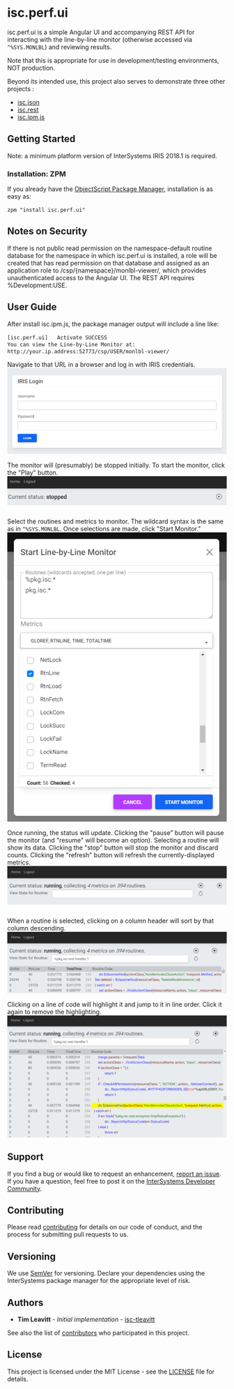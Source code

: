 # isc.perf.ui
isc.perf.ui is a simple Angular UI and accompanying REST API for interacting with the line-by-line monitor (otherwise accessed via `^%SYS.MONLBL`) and reviewing results.

Note that this is appropriate for use in development/testing environments, NOT production.

Beyond its intended use, this project also serves to demonstrate three other projects :
* [isc.json](https://github.com/intersystems/isc-json)
* [isc.rest](https://github.com/intersystems/isc-rest)
* [isc.ipm.js](https://github.com/intersystems/isc-ipm-js)

## Getting Started
Note: a minimum platform version of InterSystems IRIS 2018.1 is required.

### Installation: ZPM

If you already have the [ObjectScript Package Manager](https://openexchange.intersystems.com/package/ObjectScript-Package-Manager-2), installation is as easy as:
```
zpm "install isc.perf.ui"
```

## Notes on Security
If there is not public read permission on the namespace-default routine database for the namespace in which isc.perf.ui is installed, a role will be created that has read permission on that database and assigned as an application role to /csp/{namespace}/monlbl-viewer/, which provides unauthenticated access to the Angular UI. The REST API requires %Development:USE.

## User Guide
After install isc.ipm.js, the package manager output will include a line like:
```
[isc.perf.ui]   Activate SUCCESS
You can view the Line-by-Line Monitor at: http://your.ip.address:52773/csp/USER/monlbl-viewer/
```

Navigate to that URL in a browser and log in with IRIS credentials.
![Login](docs/images/login.png)

The monitor will (presumably) be stopped initially. To start the monitor, click the "Play" button.
![Monitor Stopped](docs/images/stopped.png)

Select the routines and metrics to monitor. The wildcard syntax is the same as in `^%SYS.MONLBL`. Once selections are made, click "Start Monitor."
![Start Line-by-Line Monitor](docs/images/startOptions.png)

Once running, the status will update. Clicking the "pause" button will pause the monitor (and "resume" will become an option). Selecting a routine will show its data. Clicking the "stop" button will stop the monitor and discard counts. Clicking the "refresh" button will refresh the currently-displayed metrics.
![Monitor Running](docs/images/running.png)

When a routine is selected, clicking on a column header will sort by that column descending.
![Routine Selected](docs/images/metric-display.png)

Clicking on a line of code will highlight it and jump to it in line order. Click it again to remove the highlighting.
![Line highlighting in context](docs/images/highlight-in-context.png)

## Support
If you find a bug or would like to request an enhancement, [report an issue](https://github.com/intersystems/isc-perf-ui/issues/new). If you have a question, feel free to post it on the [InterSystems Developer Community](https://community.intersystems.com/).

## Contributing
Please read [contributing](https://github.com/intersystems/isc-perf-ui/blob/master/CONTRIBUTING.md) for details on our code of conduct, and the process for submitting pull requests to us.

## Versioning
We use [SemVer](http://semver.org/) for versioning. Declare your dependencies using the InterSystems package manager for the appropriate level of risk.

## Authors
* **Tim Leavitt** - *Initial implementation* - [isc-tleavitt](http://github.com/isc-tleavitt)

See also the list of [contributors](https://github.com/intersystems/isc-json/graphs/contributors) who participated in this project.

## License
This project is licensed under the MIT License - see the [LICENSE](https://github.com/intersystems/isc-json/blob/master/LICENSE) file for details.
